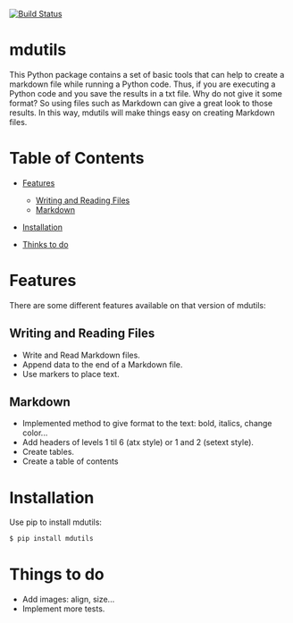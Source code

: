 [![Build Status](https://travis-ci.org/didix21/mdutils.svg?branch=master)](https://travis-ci.org/didix21/mdutils)

mdutils
=======
This Python package contains a set of basic tools that can help to create a markdown file while running a Python code.
Thus, if you are executing a Python code and you save the results in a txt file. Why do not give it some format? So
using files such as Markdown can give a great look to those results. In this way, mdutils will make things easy on
creating Markdown files.

Table of Contents
=================
- [Features](#features)
    - [Writing and Reading Files](#writing-and-reading-files)
    - [Markdown](#markdown)
    
- [Installation](#installation)
- [Thinks to do](#things-to-do)


Features
========
There are some different features available on that version of mdutils:

Writing and Reading Files
-------------------------
- Write and Read Markdown files.
- Append data to the end of a Markdown file.
- Use markers to place text.

Markdown
--------
- Implemented method to give format to the text: bold, italics, change color...
- Add headers of levels 1 til 6 (atx style) or 1 and 2 (setext style).
- Create tables.
- Create a table of contents


Installation
============
Use pip to install mdutils:
```bash
$ pip install mdutils
```

Things to do
============
- Add images: align, size...
- Implement more tests.
